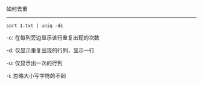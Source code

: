 如何去重

<hr>

```shell
sort 1.txt | uniq -dc
```

-c: 在每列旁边显示该行重复出现的次数 

-d: 仅显示重复出现的行列，显示一行 

-u: 仅显示出一次的行列 

-i: 忽略大小写字符的不同

